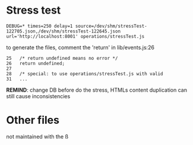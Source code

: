 
# Stress test

    DEBUG=* times=250 delay=1 source=/dev/shm/stressTest-122705.json,/dev/shm/stressTest-122645.json url='http://localhost:8001' operations/stressTest.js 

to generate the files, comment the 'return' in lib/events.js:26

```
25   /* return undefined means no error */
26   return undefined;
27     
28   /* special: to use operations/stressTest.js with valid 
31   ...

```

**REMIND**: change DB before do the stress, HTMLs content duplication can still cause inconsistencies  

# Other files

not maintained with the ß
